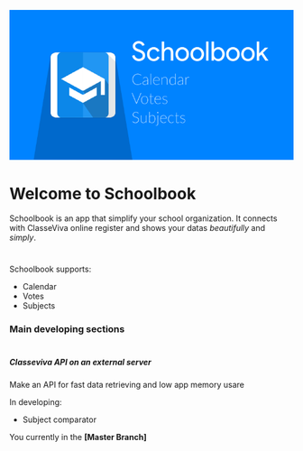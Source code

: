 ![Header image](art/header.png)
# Welcome to Schoolbook
Schoolbook is an app that simplify your school organization.
It connects with ClasseViva online register and shows your datas *beautifully* and *simply*.
#
Schoolbook supports:

* Calendar
* Votes
* Subjects

### Main developing sections
#
##### Classeviva API on an external server
Make an API for fast data retrieving and low app memory usare


In developing:

* Subject comparator

You currently in the **[Master Branch]**


